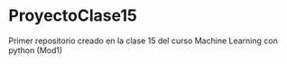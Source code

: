 # ProyectoClase15
Primer repositorio creado en la clase 15 del curso Machine Learning con python (Mod1)
